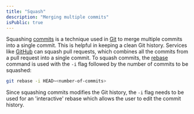 ```yaml
---
title: "Squash"
description: "Merging multiple commits"
isPublic: true
---
```


Squashing [commits](commit) is a technique used in [Git](git) to merge multiple
commits into a single commit. This is helpful in keeping a clean Git history.
Services like [GitHub](https://github.com/) can squash pull requests, which
combines all the commits from a pull request into a single commit. To squash
commits, the [rebase](rebase) command is used with the `-i` flag followed by the
number of commits to be squashed:

```sh
git rebase -i HEAD~<number-of-commits>
```

Since squashing commits modifies the Git history, the `-i` flag needs to be used
for an 'interactive' rebase which allows the user to edit the commit history.
